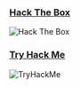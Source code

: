 ### [Hack The Box](https://www.hackthebox.eu/)
<img src="http://www.hackthebox.eu/badge/image/374839" alt="Hack The Box">

### [Try Hack Me](https://tryhackme.com/)
<img src="https://tryhackme-badges.s3.amazonaws.com/TheCr0w.png" alt="TryHackMe">
